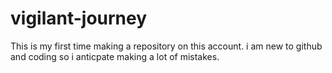 # vigilant-journey
This is my first time making a repository on this account. i am new to github and coding so i anticpate making a lot of mistakes.
